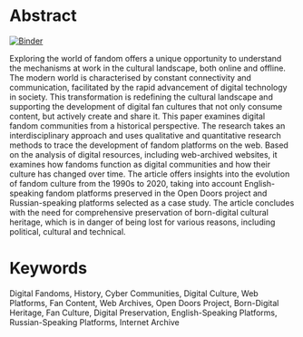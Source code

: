 # Abstract

[![Binder](https://mybinder.org/badge_logo.svg)](https://mybinder.org/v2/gh/jdh-observer/cMFbEBSriHwD/main?filepath=article.ipynb)

Exploring the world of fandom offers a unique opportunity to understand the mechanisms at work in the cultural landscape, both online and offline. The modern world is characterised by constant connectivity and communication, facilitated by the rapid advancement of digital technology in society. This transformation is redefining the cultural landscape and supporting the development of digital fan cultures that not only consume content, but actively create and share it. This paper examines digital fandom communities from a historical perspective. The research takes an interdisciplinary approach and uses qualitative and quantitative research methods to trace the development of fandom platforms on the web. Based on the analysis of digital resources, including web-archived websites, it examines how fandoms function as digital communities and how their culture has changed over time. The article offers insights into the evolution of fandom culture from the 1990s to 2020, taking into account English-speaking fandom platforms preserved in the Open Doors project and Russian-speaking platforms selected as a case study. The article concludes with the need for comprehensive preservation of born-digital cultural heritage, which is in danger of being lost for various reasons, including political, cultural and technical.

# Keywords

Digital Fandoms, History, Cyber Communities, Digital Culture, Web Platforms, Fan Content, Web Archives, Open Doors Project, Born-Digital Heritage, Fan Culture, Digital Preservation, English-Speaking Platforms, Russian-Speaking Platforms, Internet Archive
